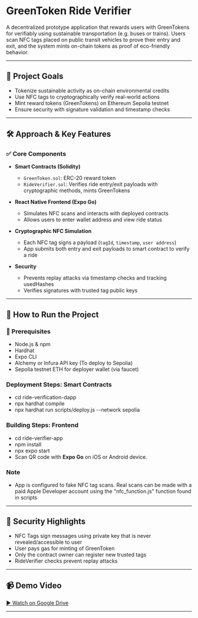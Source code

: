 # GreenToken Ride Verifier

A decentralized prototype application that rewards users with GreenTokens for verifiably using sustainable transportation (e.g. buses or trains). Users scan NFC tags placed on public transit vehicles to prove their entry and exit, and the system mints on-chain tokens as proof of eco-friendly behavior.

---

## 🚀 Project Goals

- Tokenize sustainable activity as on-chain environmental credits
- Use NFC tags to cryptographically verify real-world actions
- Mint reward tokens (GreenTokens) on Ethereum Sepolia testnet
- Ensure security with signature validation and timestamp checks

---

## 🛠 Approach & Key Features

### ✅ Core Components
- **Smart Contracts (Solidity)**
  - `GreenToken.sol`: ERC-20 reward token
  - `RideVerifier.sol`: Verifies ride entry/exit payloads with cryptographic methods, mints GreenTokens

- **React Native Frontend (Expo Go)**
  - Simulates NFC scans and interacts with deployed contracts 
  - Allows users to enter wallet address and view ride status

- **Cryptographic NFC Simulation**
  - Each NFC tag signs a payload (`tagId`, `timestamp`, `user address`)
  - App submits both entry and exit payloads to smart contract to verify a ride

- **Security**
  - Prevents replay attacks via timestamp checks and tracking usedHashes
  - Verifies signatures with trusted tag public keys

---

## 🧪 How to Run the Project

### 💾 Prerequisites
- Node.js & npm
- Hardhat
- Expo CLI
- Alchemy or Infura API key (To deploy to Sepolia)
- Sepolia testnet ETH for deployer wallet (via faucet)

### Deployment Steps: Smart Contracts

- cd ride-verification-dapp
- npx hardhat compile
- npx hardhat run scripts/deploy.js --network sepolia

### Building Steps: Frontend

- cd ride-verifier-app
- npm install
- npx expo start
- Scan QR code with **Expo Go** on iOS or Android device.

### Note

- App is configured to fake NFC tag scans. Real scans can be made with a paid Apple Developer account using the "nfc_function.js" function found in scripts

---

## 🔐 Security Highlights
- NFC Tags sign messages using private key that is never revealed/accessible to user
- User pays gas for minting of GreenToken
- Only the contract owner can register new trusted tags
- RideVerifier checks prevent replay attacks

---

## 📹 Demo Video

[▶️ Watch on Google Drive](https://drive.google.com/file/d/1NjPqKXKHQuCfK8_SAjiXBHKbbQU10V26/view?usp=sharing)



---
